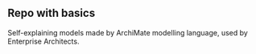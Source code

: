## Repo with basics

Self-explaining models made by ArchiMate modelling language, used by Enterprise Architects.
